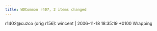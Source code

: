 ```yaml
---
title: WOCommon r407, 2 items changed
---
```


r1402@cuzco (orig r156): wincent | 2006-11-18 18:35:19 +0100 Wrapping
